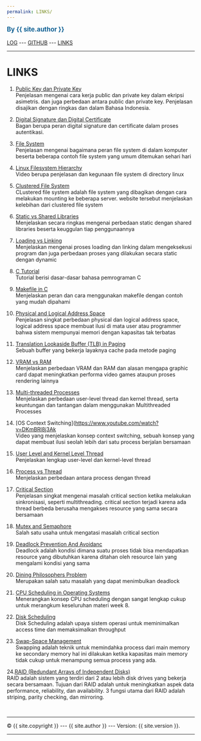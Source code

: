 ```yaml
---
permalink: LINKS/
---
```

<span style="color:rgb(16, 97, 148); font-weight:bold; font-size:larger;">By {{ site.author }}</span>
<br><br>
[LOG](TXT/mylog.txt) ---
[GITHUB](https://github.com/eruzetaien/os222/) ---
[LINKS](https://eruzetaien.github.io/os222/LINKS/) 
<br>
<hr>

# LINKS

1. [Public Key dan Private Key](https://pusatssl.com/public-key-private-key-enkripsi-asimetris-ssl-tls/)<br>
Penjelasan mengenai cara kerja public dan private key dalam ekripsi asimetris. dan juga 
perbedaan antara public dan private key. Penjelasan disajikan dengan ringkas dan dalam 
Bahasa Indonesia.

2. [Digital Signature dan Digital Certificate](https://www.aeteurope.com/wp-content/uploads/2017/06/digital-signature_certificate.png)<br>
Bagan berupa peran digital signature dan certificate dalam proses autentikasi.

3. [File System](https://www.howtogeek.com/196051/)<br>
Penjelasan mengenai bagaimana peran file system di dalam komputer beserta beberapa contoh file system yang umum ditemukan sehari hari

4. [Linux Filesystem Hierarchy](https://www.youtube.com/watch?v=HbgzrKJvDRw)<br>
Video berupa penjelasan dan kegunaan file system di directory linux

5. [Clustered File System](https://www.weka.io/learn/clustered-file-system/)<br> 
CLustered file system adalah file system yang dibagikan dengan cara melakukan mounting ke beberapa server. website tersebut menjelaskan kelebihan dari clustered file system
 
6. [Static vs Shared Libraries](https://www.youtube.com/watch?v=-vp9cFQCQCo)<br>
Menjelaskan secara ringkas mengenai perbedaan static dengan shared libraries beserta keuggulan tiap penggunaannya

7. [Loading vs Linking](https://www.geeksforgeeks.org/difference-between-loading-and-linking/)<br>
Menjelaskan mengenai proses loading dan linking dalam mengeksekusi program dan juga perbedaan proses yang dilakukan secara static dengan dynamic

8. [C Tutorial](https://www.w3schools.com/c/)<br>
Tutorial berisi dasar-dasar bahasa pemrograman C

9. [Makefile in C](https://www.includehelp.com/c-programming-questions/what-is-makefile.aspx)<br>
Menjelaskan peran dan cara menggunakan makefile dengan contoh yang mudah dipahami

10. [Physical and Logical Address Space](https://www.javatpoint.com/os-physical-and-logical-address-space)<br>
Penjelasan singkat perbedaan physical dan logical address space, logical address space membuat ilusi di mata user atau programmer bahwa sistem mempunyai memori dengan kapasitas tak terbatas
 
11. [Translation Lookaside Buffer (TLB) in Paging](https://www.geeksforgeeks.org/translation-lookaside-buffer-tlb-in-paging/)<br>
Sebuah buffer yang bekerja layaknya cache pada metode paging

12. [VRAM vs RAM](https://levvvel.com/vram-vs-ram/)<br>
Menjelaskan perbedaan VRAM dan RAM dan alasan mengapa graphic card dapat meningkatkan performa video games ataupun proses rendering lainnya

13. [Multi-threaded Processes](https://www.tutorialspoint.com/single-threaded-and-multi-threaded-processes)<br>
Menjelaskan perbedaan user-level thread dan kernel thread, serta keuntungan dan tantangan dalam menggunakan Multithreaded Processes

14. [OS Context Switching](https://www.youtube.com/watch?v=DKmBRl8j3Ak <br>
Video yang menjelaskan konsep context switching, sebuah konsep yang dapat membuat ilusi seolah lebih dari satu process berjalan bersamaan

15. [User Level and Kernel Level Thread](https://alldifferences.net/difference-between-user-level-and-kernel-level-thread/) <br>
Penjelaskan lengkap user-level dan kernel-level thread

16. [Process vs Thread](https://www.javatpoint.com/process-vs-thread#:~:text=Thread-,A%20process%20is%20an%20instance%20of%20a%20program%20that%20is,are%20interdependent%20and%20share%20memory.) <br>
Menjelaskan perbedaan antara process dengan thread

17. [Critical Section](https://www.geeksforgeeks.org/g-fact-70/) <br>
Penjelasan singkat mengenai masalah critical section ketika melakukan sinkronisasi, seperti multithreading. critical section terjadi karena ada thread berbeda berusaha mengakses resource yang sama secara bersamaan

18. [Mutex and Semaphore](https://afteracademy.com/blog/difference-between-mutex-and-semaphore-in-operating-system) <br>
Salah satu usaha untuk mengatasi masalah critical section

19. [Deadlock Prevention And Avoidanc](https://www.geeksforgeeks.org/deadlock-prevention/) <br>
Deadlock adalah kondisi dimana suatu proses tidak bisa mendapatkan resource yang dibutuhkan karena ditahan oleh resource lain yang mengalami kondisi yang sama

20. [Dining Philosophers Problem](https://www.scaler.com/topics/operating-system/dining-philosophers-problem-in-os/) <br>
Merupakan salah satu masalah yang dapat menimbulkan deadlock

21. [CPU Scheduling in Operating Systems](https://www.geeksforgeeks.org/cpu-scheduling-in-operating-systems/) <br>
Menerangkan konsep CPU scheduling dengan sangat lengkap cukup untuk merangkum keseluruhan materi week 8.

22. [Disk Scheduling](https://www.javatpoint.com/os-disk-scheduling) <br>
Disk Scheduling adalah upaya sistem operasi untuk meminimalkan access time dan memaksimalkan throughput

23. [Swap-Space Management](https://www.geeksforgeeks.org/swap-space-management-in-operating-system/) <br>
Swapping adalah teknik untuk memindahka process dari main memory ke secondary memory hal ini dilakukan ketika kapasitas main memory tidak cukup untuk menampung semua process yang ada.

24.[RAID (Redundant Arrays of Independent Disks)](https://www.javatpoint.com/what-is-raid#:~:text=A%20RAID%20system%20consists%20of,array%20are%20called%20array%20members.) <br>
RAID adalah sistem yang terdiri dari 2 atau lebih disk drives yang bekerja secara bersamaan. Tujuan dari RAID adalah untuk meningkatkan aspek data performance, reliability, dan availability. 3 fungsi utama dari RAID adalah striping, parity checking, dan mirroring.

 

<br>
<hr>
&copy; {{ site.copyright }} --- {{ site.author }} --- Version: {{ site.version }}.
<hr>
<br>
